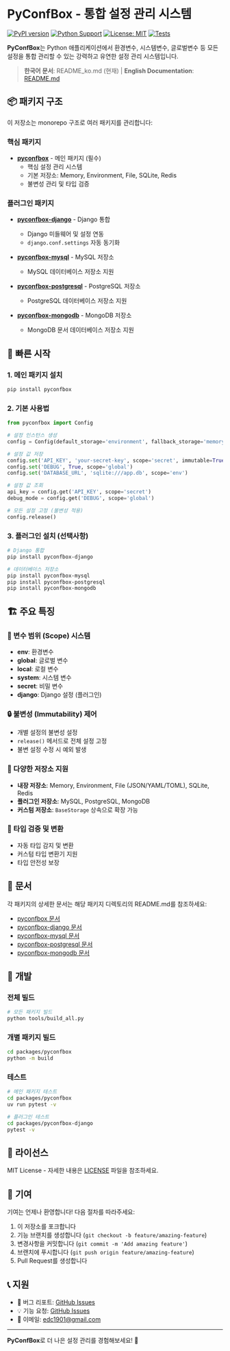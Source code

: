 # PyConfBox - 통합 설정 관리 시스템

[![PyPI version](https://badge.fury.io/py/pyconfbox.svg)](https://badge.fury.io/py/pyconfbox)
[![Python Support](https://img.shields.io/pypi/pyversions/pyconfbox.svg)](https://pypi.org/project/pyconfbox/)
[![License: MIT](https://img.shields.io/badge/License-MIT-yellow.svg)](https://opensource.org/licenses/MIT)
[![Tests](https://github.com/dan1901/pyconfbox/workflows/Tests/badge.svg)](https://github.com/dan1901/pyconfbox/actions)

**PyConfBox**는 Python 애플리케이션에서 환경변수, 시스템변수, 글로벌변수 등 모든 설정을 통합 관리할 수 있는 강력하고 유연한 설정 관리 시스템입니다.

> **한국어 문서**: README_ko.md (현재) | **English Documentation**: [README.md](README.md)

## 📦 패키지 구조

이 저장소는 monorepo 구조로 여러 패키지를 관리합니다:

### 핵심 패키지

- **[pyconfbox](packages/pyconfbox/)** - 메인 패키지 (필수)
  - 핵심 설정 관리 시스템
  - 기본 저장소: Memory, Environment, File, SQLite, Redis
  - 불변성 관리 및 타입 검증

### 플러그인 패키지

- **[pyconfbox-django](packages/pyconfbox-django/)** - Django 통합
  - Django 미들웨어 및 설정 연동
  - `django.conf.settings` 자동 동기화

- **[pyconfbox-mysql](packages/pyconfbox-mysql/)** - MySQL 저장소
  - MySQL 데이터베이스 저장소 지원

- **[pyconfbox-postgresql](packages/pyconfbox-postgresql/)** - PostgreSQL 저장소
  - PostgreSQL 데이터베이스 저장소 지원

- **[pyconfbox-mongodb](packages/pyconfbox-mongodb/)** - MongoDB 저장소
  - MongoDB 문서 데이터베이스 저장소 지원

## 🚀 빠른 시작

### 1. 메인 패키지 설치

```bash
pip install pyconfbox
```

### 2. 기본 사용법

```python
from pyconfbox import Config

# 설정 인스턴스 생성
config = Config(default_storage='environment', fallback_storage='memory')

# 설정 값 저장
config.set('API_KEY', 'your-secret-key', scope='secret', immutable=True)
config.set('DEBUG', True, scope='global')
config.set('DATABASE_URL', 'sqlite:///app.db', scope='env')

# 설정 값 조회
api_key = config.get('API_KEY', scope='secret')
debug_mode = config.get('DEBUG', scope='global')

# 모든 설정 고정 (불변성 적용)
config.release()
```

### 3. 플러그인 설치 (선택사항)

```bash
# Django 통합
pip install pyconfbox-django

# 데이터베이스 저장소
pip install pyconfbox-mysql
pip install pyconfbox-postgresql
pip install pyconfbox-mongodb
```

## 🏗️ 주요 특징

### 🎯 변수 범위 (Scope) 시스템
- **env**: 환경변수
- **global**: 글로벌 변수
- **local**: 로컬 변수  
- **system**: 시스템 변수
- **secret**: 비밀 변수
- **django**: Django 설정 (플러그인)

### 🔒 불변성 (Immutability) 제어
- 개별 설정의 불변성 설정
- `release()` 메서드로 전체 설정 고정
- 불변 설정 수정 시 예외 발생

### 💾 다양한 저장소 지원
- **내장 저장소**: Memory, Environment, File (JSON/YAML/TOML), SQLite, Redis
- **플러그인 저장소**: MySQL, PostgreSQL, MongoDB
- **커스텀 저장소**: `BaseStorage` 상속으로 확장 가능

### 🔧 타입 검증 및 변환
- 자동 타입 감지 및 변환
- 커스텀 타입 변환기 지원
- 타입 안전성 보장

## 📖 문서

각 패키지의 상세한 문서는 해당 패키지 디렉토리의 README.md를 참조하세요:

- [pyconfbox 문서](packages/pyconfbox/README.md)
- [pyconfbox-django 문서](packages/pyconfbox-django/README.md)
- [pyconfbox-mysql 문서](packages/pyconfbox-mysql/README.md)
- [pyconfbox-postgresql 문서](packages/pyconfbox-postgresql/README.md)
- [pyconfbox-mongodb 문서](packages/pyconfbox-mongodb/README.md)

## 🔨 개발

### 전체 빌드

```bash
# 모든 패키지 빌드
python tools/build_all.py
```

### 개별 패키지 빌드

```bash
cd packages/pyconfbox
python -m build
```

### 테스트

```bash
# 메인 패키지 테스트
cd packages/pyconfbox
uv run pytest -v

# 플러그인 테스트
cd packages/pyconfbox-django
pytest -v
```

## 📄 라이선스

MIT License - 자세한 내용은 [LICENSE](LICENSE) 파일을 참조하세요.

## 🤝 기여

기여는 언제나 환영합니다! 다음 절차를 따라주세요:

1. 이 저장소를 포크합니다
2. 기능 브랜치를 생성합니다 (`git checkout -b feature/amazing-feature`)
3. 변경사항을 커밋합니다 (`git commit -m 'Add amazing feature'`)
4. 브랜치에 푸시합니다 (`git push origin feature/amazing-feature`)
5. Pull Request를 생성합니다

## 📞 지원

- 🐛 버그 리포트: [GitHub Issues](https://github.com/dan1901/pyconfbox/issues)
- 💡 기능 요청: [GitHub Issues](https://github.com/dan1901/pyconfbox/issues)
- 📧 이메일: edc1901@gmail.com

---

**PyConfBox**로 더 나은 설정 관리를 경험해보세요! 🚀 